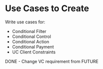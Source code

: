 # Use Cases to Create

Write use cases for:

- Conditional Filter
- Conditional Control
- Conditional Action
- Conditional Payment
- UC Client Constraints

DONE - Change VC requirement from FUTURE

